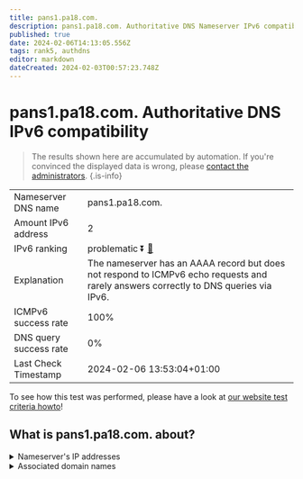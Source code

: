 ```yaml
---
title: pans1.pa18.com.
description: pans1.pa18.com. Authoritative DNS Nameserver IPv6 compatibility
published: true
date: 2024-02-06T14:13:05.556Z
tags: rank5, authdns
editor: markdown
dateCreated: 2024-02-03T00:57:23.748Z
---
```


# pans1.pa18.com. Authoritative DNS IPv6 compatibility

> The results shown here are accumulated by automation. If you're convinced the displayed data is wrong, please [contact the administrators](/howto/chat). 
{.is-info}




|   |   |
| - | - |
| Nameserver DNS name | pans1.pa18.com.
| Amount IPv6 address | 2
| IPv6 ranking | problematic :arrow_double_down: [🔗](/howto/ranking) |
| Explanation | The nameserver has an AAAA record but does not respond to ICMPv6 echo requests and rarely answers correctly to DNS queries via IPv6. |
| ICMPv6 success rate | 100%|
| DNS query success rate | 0% |
| Last Check Timestamp | 2024-02-06 13:53:04+01:00 |

To see how this test was performed, please have a look at [our website test criteria howto](/howto/testcriteria/authdns)!


## What is pans1.pa18.com. about?




<details>
<summary>Nameserver's IP addresses</summary>

2404:7180:a000:100:0:1:0:7

2404:7180:a021:300:0:1:0:7

</details>



<details>
<summary>Associated domain names</summary>

bank.pingan.com

</details>
